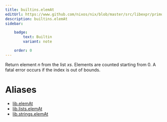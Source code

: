 ```yaml
---
title: builtins.elemAt
editUrl: https://www.github.com/nixos/nix/blob/master/src/libexpr/primops.cc
description: builtins.elemAt
sidebar:

    badge:
        text: Builtin
        variant: note

    order: 0
---
```


Return element *n* from the list *xs*. Elements are counted starting
from 0. A fatal error occurs if the index is out of bounds.


# Aliases

- [lib.elemAt](reference/lib/lib-elemAt)
- [lib.lists.elemAt](reference/lib/lists/lib-lists-elemAt)
- [lib.strings.elemAt](reference/lib/strings/lib-strings-elemAt)


